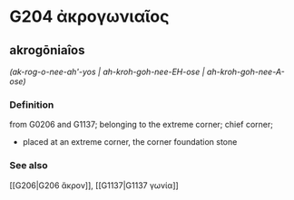 # G204 ἀκρογωνιαῖος

## akrogōniaîos

_(ak-rog-o-nee-ah'-yos | ah-kroh-goh-nee-EH-ose | ah-kroh-goh-nee-A-ose)_

### Definition

from G0206 and G1137; belonging to the extreme corner; chief corner; 

- placed at an extreme corner, the corner foundation stone

### See also

[[G206|G206 ἄκρον]], [[G1137|G1137 γωνία]]
